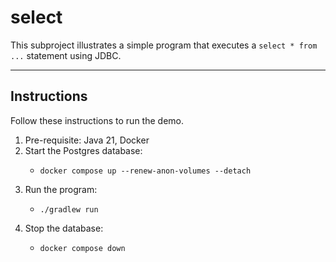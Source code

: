 # select

This subproject illustrates a simple program that executes a `select * from ...` statement using JDBC.

---

## Instructions

Follow these instructions to run the demo.

1. Pre-requisite: Java 21, Docker
2. Start the Postgres database:
   * ```shell
     docker compose up --renew-anon-volumes --detach
     ```
3. Run the program:
   * ```shell
     ./gradlew run
     ```
4. Stop the database:
   * ```shell
     docker compose down
     ```
